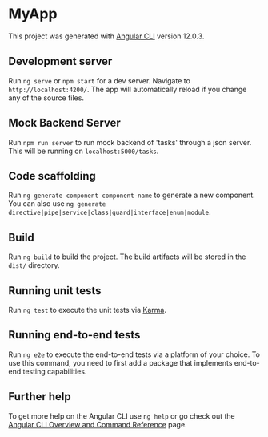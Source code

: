 # MyApp

This project was generated with [Angular CLI](https://github.com/angular/angular-cli) version 12.0.3.

## Development server

Run `ng serve` or `npm start` for a dev server. Navigate to `http://localhost:4200/`. The app will automatically reload if you change any of the source files.


## Mock Backend Server

Run `npm run server` to run mock backend of 'tasks' through a json server. This will be running on `localhost:5000/tasks`.

## Code scaffolding

Run `ng generate component component-name` to generate a new component. You can also use `ng generate directive|pipe|service|class|guard|interface|enum|module`.

## Build

Run `ng build` to build the project. The build artifacts will be stored in the `dist/` directory.

## Running unit tests

Run `ng test` to execute the unit tests via [Karma](https://karma-runner.github.io).

## Running end-to-end tests

Run `ng e2e` to execute the end-to-end tests via a platform of your choice. To use this command, you need to first add a package that implements end-to-end testing capabilities.

## Further help

To get more help on the Angular CLI use `ng help` or go check out the [Angular CLI Overview and Command Reference](https://angular.io/cli) page.
